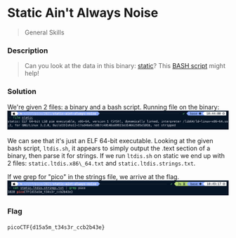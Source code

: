 # Static Ain't Always Noise
> General Skills

### Description
> Can you look at the data in this binary: [static](https://mercury.picoctf.net/static/ff4e569d6b49b92d090796d4631a2577/static)? This [BASH script](https://mercury.picoctf.net/static/ff4e569d6b49b92d090796d4631a2577/ltdis.sh) might help!

### Solution
We're given 2 files: a binary and a bash script. Running file on the binary:
![File Output](../../images/static_1.png)

We can see that it's just an ELF 64-bit executable.  Looking at the given bash script, `ltdis.sh`, it appears to simply output the .text section of a binary, then parse it for strings. If we run `ltdis.sh` on static we end up with 2 files: `static.ltdis.x86\_64.txt` and `static.ltdis.strings.txt`.

If we grep for "pico" in the strings file, we arrive at the flag.
![Flag](../../images/static_2.png)

### Flag
`picoCTF{d15a5m_t34s3r_ccb2b43e}`

